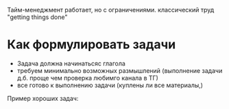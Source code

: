 Тайм-менеджмент работает, но с ограничениями. классический труд "getting things done"

# Как формулировать задачи
- Задача должна начинатьсяс глагола
- требуем минимально возможных размышлений (выполнение задачи д.б. проще чем проверка любимго канала в ТГ)
- все готово к выполнению задачи (куплены ли все материалы,)

Пример хороших задач: